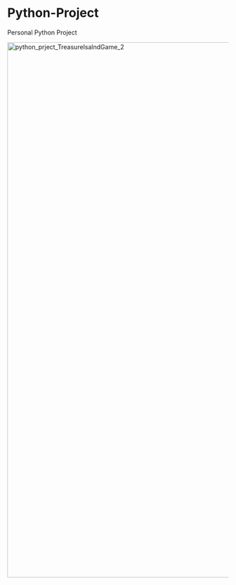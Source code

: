 # Python-Project
Personal Python Project


<img width="1218" alt="python_prject_TreasureIsalndGame_2" src="https://user-images.githubusercontent.com/84688009/235534128-371abec6-a66d-42ac-90aa-2cc629729f60.png">
